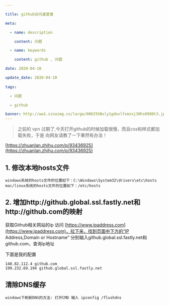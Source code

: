 ```yaml
---

title: github访问速度慢

meta:

  - name: description

    content: 问题

  - name: keywords

    content: github , 问题

date: 2020-04-10

update_date: 2020-04-10
 
tags: 

  - 问题

  - github

banner: http://ww1.sinaimg.cn/large/006I5hBxly1gdovlfsmzxj30hs0990t3.jpg
---
```


> 之前的 vpn 过期了,今天打开github的时候加载很慢，而且css和样式都加载失败，于是 向网友请教了一下果然有办法！

[https://zhuanlan.zhihu.com/p/93436925](https://zhuanlan.zhihu.com/p/93436925)

## 1. 修改本地hosts文件

```
windows系统的hosts文件的位置如下：C:\Windows\System32\drivers\etc\hosts
mac/linux系统的hosts文件的位置如下：/etc/hosts
```

## 2. 增加http://github.global.ssl.fastly.net和http://github.com的映射

获取Github相关网站的ip
访问 [https://www.ipaddress.com](https://www.ipaddress.com)，拉下来，找到页面中下方的“IP Address,Domain or Hostname” 
分别输入github.global.ssl.fastly.net和github.com，查询ip地址

下面是我的配置
```
140.82.112.4 github.com
199.232.69.194 github.global.ssl.fastly.net
```

## 清除DNS缓存

```
windows下刷新DNS的方法: 打开CMD 输入 ipconfig /flushdns
```



